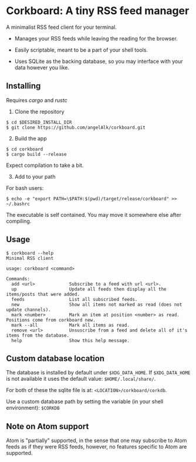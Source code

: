 # Corkboard: A tiny RSS feed manager

A minimalist RSS feed client for your terminal.

- Manages your RSS feeds while leaving the reading for the browser.

- Easily scriptable, meant to be a part of your shell tools.

- Uses SQLite as the backing database, so you may interface with your data however you like.

## Installing

Requires _cargo_ and _rustc_

1. Clone the repository
```
$ cd $DESIRED_INSTALL_DIR
$ git clone https://github.com/angelAlk/corkboard.git
```

2. Build the app
```
$ cd corkboard
$ cargo build --release
```
Expect compilation to take a bit.

3. Add to your path

For bash users:
```
$ echo -e "export PATH=\$PATH:$(pwd)/target/release/corkboard" >> ~/.bashrc
```

The executable is self contained.
You may move it somewhere else after compiling.

## Usage

```
$ corkboard --help
Minimal RSS client

usage: corkboard <command>

Commands:
  add <url>             Subscribe to a feed with url <url>.
  up                    Update all feeds then display all the items/posts that were added.
  feeds                 List all subscribed feeds.
  new                   Show all items not marked as read (does not update channels).
  mark <number>         Mark an item at position <number> as read. Positions come from corkboard new.
  mark --all            Mark all items as read.
  remove <url>          Unsuscribe from a feed and delete all of it's items from the database.
  help                  Show this help message.
```

## Custom database location

The database is installed by default under `$XDG_DATA_HOME`.
If `$XDG_DATA_HOME` is not available it uses the default value: `$HOME/.local/share/`.

For both of these the sqlite file is at: `<LOCATION>/corkboard/corkdb`.

Use a custom database path by setting the variable (in your shell environment): `$CORKDB`

## Note on Atom support

Atom is "partially" supported, in the sense that one may subscribe to Atom feeds as if they were RSS feeds,
however, no features specific to Atom are supported.
